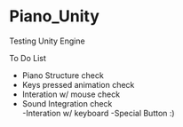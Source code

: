 # Piano_Unity
Testing Unity Engine




To Do List
<ul>
<li>Piano Structure           check</li>
<li>Keys pressed animation    check</li>
<li>Interation w/ mouse       check</li>
<li>Sound Integration         check</li>
-Interation w/ keyboard       </li>
-Special Button :)            </li>
</ul>
